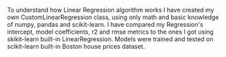 To understand how Linear Regression algorithm works I have created my own CustomLinearRegression class, using only math and basic knowledge of numpy, pandas and scikit-learn. I have compared my Regression's intercept, model coefficients, r2 and rmse metrics to the ones I got using skikit-learn built-in LinearRegression. Models were trained and tested  on scikit-learn built-in Boston house prices dataset.
